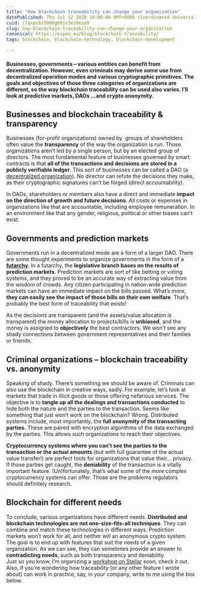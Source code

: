 ```yaml
---
title: "How blockchain traceability can change your organization"
datePublished: Thu Jul 12 2018 10:00:00 GMT+0000 (Coordinated Universal Time)
cuid: clqxpnbi5000g09jv3ez0exo9
slug: how-blockchain-traceability-can-change-your-organization
canonical: https://espeo.eu/blog/blockchain-traceability/
tags: blockchain, blockchain-technology, blockchain-development

---
```


#### **Businesses, governments – various entities can benefit from decentralization. However, even criminals may derive some use from decentralized operation modes and various cryptographic primitives. The goals and objectives of those three categories of organizations are different, so the way blockchain traceability can be used also varies. I’ll look at predictive markets, DAOs …and crypto anonymity.**

## **Businesses and blockchain traceability & transparency**

Businesses (for-profit organizations) owned by  groups of shareholders often value the **transparency** of the way the organization is run. Those organizations aren’t led by a single person, but by an elected group of directors. The most fundamental feature of businesses governed by smart contracts is that **all of the transactions and decisions are stored in a publicly verifiable ledger**. This sort of businesses can be called a DAO (a [decentralized organization](https://espeoblockchain.com/blog/decentralized-organization/)). No director can refute the decisions they make, as their cryptographic signatures can’t be forged (direct accountability).

In DAOs, shareholders or members also have a direct and immediate **impact on the direction of growth and future decisions**. All costs or expenses in organizations like that are accountable, including employee remuneration. In an environment like that any gender, religious, political or other biases can’t exist.

## **Governments and prediction markets**

Governments run in a decentralized mode are a form of a larger DAO. There are some thought experiments to organize governments in the form of a [**futarchy**](https://blog.ethereum.org/2014/08/21/introduction-futarchy/). In a futarchy, the **legislative branch bases on the results of prediction markets**. Prediction markets are sort of like betting or voting systems, and they proved to be an accurate way of extracting value from the wisdom of crowds. Any citizen participating in nation-wide prediction markets can have an immediate impact on the bills passed. What’s more, **they can easily see the impact of those bills on their own welfare**. That’s probably the best form of traceability that exists!

As the decisions are transparent (and the assets/value allocation is transparent) the money allocation to projects/bills is **unbiased**, and the money is assigned to **objectively** the best contractors. We won’t see any shady connections between government representatives and their families or friends.

## **Criminal organizations – blockchain traceability vs. anonymity**

Speaking of shady. There’s something we should be aware of. Criminals can also use the blockchain in creative ways, sadly. For example, let’s look at markets that trade in illicit goods or those offering nefarious services. The objective is to **tangle up all the dealings and transactions conducted** to hide both the nature and the parties to the transaction. Seems like something that just won’t work on the blockchain? Wrong. Distributed systems include, most importantly, the **full anonymity of the transacting parties.** These are paired with encryption algorithms of the data exchanged by the parties. This allows such organizations to reach their objectives.

**Cryptocurrency systems where you can’t see the parties to the transaction or the actual amounts** (but with full guarantee of the actual value transfer!) are perfect tools for organizations that value their… privacy. If those parties get caught, the **deniability** of the transaction is a vitally important feature. (Un)fortunately, that’s what some of the more complex cryptocurrency systems can offer. Those are the problems regulators should definitely research.

## **Blockchain for different needs**

To conclude, various organizations have different needs. **Distributed and blockchain technologies are not one-size-fits-all techniques**. They can combine and match these technologies in different ways. Prediction markets won’t work for all, and neither will an anonymous crypto system. The goal is to end up with features that suit the needs of a given organization. As we can see, they can sometimes provide an answer to **contradicting needs**, such as both transparency and deniability.  
Just so you know, I’m organizing a [workshop on Stellar](https://espeo.eu/blog/workshops/run-professional-ico-stellar-developers/) soon, check it out. Also, if you’re wondering how traceability (or any other feature I wrote about) can work in practice, say, in your company, write to me using the box below.